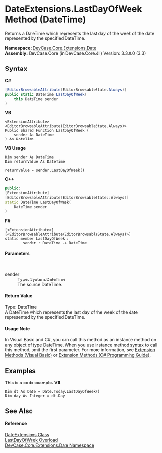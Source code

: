 # DateExtensions.LastDayOfWeek Method (DateTime)
 

Returns a DateTime which represents the last day of the week of the date represented by the specified DateTime.

**Namespace:**&nbsp;<a href="N_DevCase_Core_Extensions_Date">DevCase.Core.Extensions.Date</a><br />**Assembly:**&nbsp;DevCase.Core (in DevCase.Core.dll) Version: 3.3.0.0 (3.3)

## Syntax

**C#**<br />
``` C#
[EditorBrowsableAttribute(EditorBrowsableState.Always)]
public static DateTime LastDayOfWeek(
	this DateTime sender
)
```

**VB**<br />
``` VB
<ExtensionAttribute>
<EditorBrowsableAttribute(EditorBrowsableState.Always)>
Public Shared Function LastDayOfWeek ( 
	sender As DateTime
) As DateTime
```

**VB Usage**<br />
``` VB Usage
Dim sender As DateTime
Dim returnValue As DateTime

returnValue = sender.LastDayOfWeek()
```

**C++**<br />
``` C++
public:
[ExtensionAttribute]
[EditorBrowsableAttribute(EditorBrowsableState::Always)]
static DateTime LastDayOfWeek(
	DateTime sender
)
```

**F#**<br />
``` F#
[<ExtensionAttribute>]
[<EditorBrowsableAttribute(EditorBrowsableState.Always)>]
static member LastDayOfWeek : 
        sender : DateTime -> DateTime 

```


#### Parameters
&nbsp;<dl><dt>sender</dt><dd>Type: System.DateTime<br />The source DateTime.</dd></dl>

#### Return Value
Type: DateTime<br />A DateTime which represents the last day of the week of the date represented by the specified DateTime.

#### Usage Note
In Visual Basic and C#, you can call this method as an instance method on any object of type DateTime. When you use instance method syntax to call this method, omit the first parameter. For more information, see <a href="https://docs.microsoft.com/dotnet/visual-basic/programming-guide/language-features/procedures/extension-methods">Extension Methods (Visual Basic)</a> or <a href="https://docs.microsoft.com/dotnet/csharp/programming-guide/classes-and-structs/extension-methods">Extension Methods (C# Programming Guide)</a>.

## Examples
This is a code example. 
**VB**<br />
``` VB
Dim dt As Date = Date.Today.LastDayOfWeek()
Dim day As Integer = dt.Day
```


## See Also


#### Reference
<a href="T_DevCase_Core_Extensions_Date_DateExtensions">DateExtensions Class</a><br /><a href="Overload_DevCase_Core_Extensions_Date_DateExtensions_LastDayOfWeek">LastDayOfWeek Overload</a><br /><a href="N_DevCase_Core_Extensions_Date">DevCase.Core.Extensions.Date Namespace</a><br />